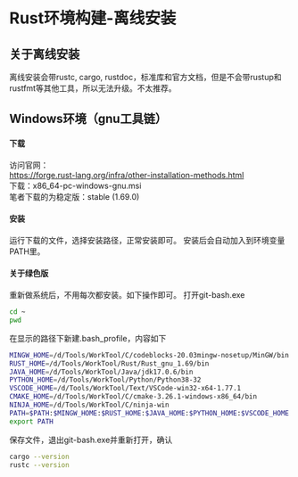 # Rust环境构建-离线安装

## 关于离线安装
离线安装会带rustc, cargo, rustdoc，标准库和官方文档，但是不会带rustup和rustfmt等其他工具，所以无法升级。不太推荐。

## Windows环境（gnu工具链）
#### 下载
访问官网：  
https://forge.rust-lang.org/infra/other-installation-methods.html  
下载：x86_64-pc-windows-gnu.msi  
笔者下载的为稳定版：stable (1.69.0)  
#### 安装
运行下载的文件，选择安装路径，正常安装即可。
安装后会自动加入到环境变量PATH里。
#### 关于绿色版
重新做系统后，不用每次都安装。如下操作即可。
打开git-bash.exe
```bash
cd ~
pwd
```
在显示的路径下新建.bash_profile，内容如下
```bash
MINGW_HOME=/d/Tools/WorkTool/C/codeblocks-20.03mingw-nosetup/MinGW/bin
RUST_HOME=/d/Tools/WorkTool/Rust/Rust_gnu_1.69/bin
JAVA_HOME=/d/Tools/WorkTool/Java/jdk17.0.6/bin
PYTHON_HOME=/d/Tools/WorkTool/Python/Python38-32
VSCODE_HOME=/d/Tools/WorkTool/Text/VSCode-win32-x64-1.77.1
CMAKE_HOME=/d/Tools/WorkTool/C/cmake-3.26.1-windows-x86_64/bin
NINJA_HOME=/d/Tools/WorkTool/C/ninja-win
PATH=$PATH:$MINGW_HOME:$RUST_HOME:$JAVA_HOME:$PYTHON_HOME:$VSCODE_HOME:$CMAKE_HOME:$NINJA_HOME
export PATH
```
保存文件，退出git-bash.exe并重新打开，确认
```bash
cargo --version
rustc --version
```
